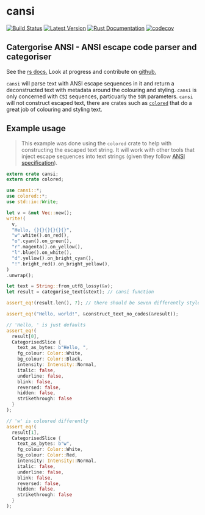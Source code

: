 # cansi

[![Build Status](https://travis-ci.com/kurtlawrence/cansi.svg?branch=master)](https://travis-ci.com/kurtlawrence/cansi) [![Latest Version](https://img.shields.io/crates/v/cansi.svg)](https://crates.io/crates/cansi) [![Rust Documentation](https://img.shields.io/badge/api-rustdoc-blue.svg)](https://docs.rs/cansi) [![codecov](https://codecov.io/gh/kurtlawrence/cansi/branch/master/graph/badge.svg)](https://codecov.io/gh/kurtlawrence/cansi)

## **C**atergorise **ANSI** - ANSI escape code parser and categoriser

See the [rs docs.](https://docs.rs/cansi/)
Look at progress and contribute on [github.](https://github.com/kurtlawrence/cansi)

`cansi` will parse text with ANSI escape sequences in it and return a deconstructed text with metadata around the colouring and styling. `cansi` is only concerned with `CSI` sequences, particuarly the `SGR` parameters. `cansi` will not construct escaped text, there are crates such as [`colored`](https://crates.io/crates/colored) that do a great job of colouring and styling text.

## Example usage

> This example was done using the `colored` crate to help with constructing the escaped text string. It will work with other tools that inject escape sequences into text strings (given they follow [ANSI specification](https://en.wikipedia.org/wiki/ANSI_escape_code)).

```rust
extern crate cansi;
extern crate colored;

use cansi::*;
use colored::*;
use std::io::Write;

let v = &mut Vec::new();
write!(
  v,
  "Hello, {}{}{}{}{}{}",
  "w".white().on_red(),
  "o".cyan().on_green(),
  "r".magenta().on_yellow(),
  "l".blue().on_white(),
  "d".yellow().on_bright_cyan(),
  "!".bright_red().on_bright_yellow(),
)
.unwrap();

let text = String::from_utf8_lossy(&v);
let result = categorise_text(&text); // cansi function

assert_eq!(result.len(), 7); // there should be seven differently styled components

assert_eq!("Hello, world!", &construct_text_no_codes(&result));

// 'Hello, ' is just defaults
assert_eq!(
  result[0],
  CategorisedSlice {
    text_as_bytes: b"Hello, ",
    fg_colour: Color::White,
    bg_colour: Color::Black,
    intensity: Intensity::Normal,
    italic: false,
    underline: false,
    blink: false,
    reversed: false,
    hidden: false,
    strikethrough: false
  }
);

// 'w' is coloured differently
assert_eq!(
  result[1],
  CategorisedSlice {
    text_as_bytes: b"w",
    fg_colour: Color::White,
    bg_colour: Color::Red,
    intensity: Intensity::Normal,
    italic: false,
    underline: false,
    blink: false,
    reversed: false,
    hidden: false,
    strikethrough: false
  }
);
```